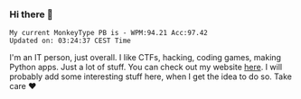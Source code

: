 ### Hi there 👋
<!-- PB START -->
```
My current MonkeyType PB is - WPM:94.21 Acc:97.42
Updated on: 03:24:37 CEST Time
```
<!-- PB END -->
I'm an IT person, just overall. I like CTFs, hacking, coding games, making Python apps. Just a lot of stuff.
You can check out my website [here](https://skill3472.github.io/).
I will probably add some interesting stuff here, when I get the idea to do so. Take care ❤️
